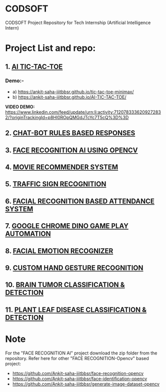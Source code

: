 # CODSOFT
CODSOFT Project Repository for Tech Internship (Artificial Intelligence Intern)
# Project List and repo:
## 1. [AI TIC-TAC-TOE](https://github.com/Ankit-saha-iiitbbsr/Codsoft_taskno2_TIC-TAC-TOE-AI)
 ### Demo:-
  - a) https://ankit-saha-iiitbbsr.github.io/tic-tac-toe-minimax/
  - b) https://ankit-saha-iiitbbsr.github.io/AI-TIC-TAC-TOE/

**VIDEO DEMO:** https://www.linkedin.com/feed/update/urn:li:activity:7120783336209272832/?originTrackingId=p8Hl0ROpQMGdJTcYc7T5cQ%3D%3D


## 2. [CHAT-BOT RULES BASED RESPONSES](https://github.com/Ankit-saha-iiitbbsr/Codsoft_taskno1_CHATBOT-WITH-RULE-BASED-RESPONSES)
## 3. [FACE RECOGNITION AI USING OPENCV](https://github.com/Ankit-saha-iiitbbsr/Codsoft_taskno5_FACE-DETECTION-RECOGNITION)
## 4. [MOVIE RECOMMENDER SYSTEM](https://github.com/Ankit-saha-iiitbbsr/Codsoft_taskno4_MOVIE-RECOMMENDER-SYSTEM)
## 5. [TRAFFIC SIGN RECOGNITION](https://github.com/Ankit-saha-iiitbbsr/traffic-sign-recognition)
## 6. [FACIAL RECOGNITION BASED ATTENDANCE SYSTEM](https://github.com/Ankit-saha-iiitbbsr/face-recognition-based-attendance-management-system)
## 7. [GOOGLE CHROME DINO GAME PLAY AUTOMATION](https://github.com/Ankit-saha-iiitbbsr/Chrome-Dino-Game-Play-Automation)
## 8. [FACIAL EMOTION RECOGNIZER](https://github.com/Ankit-saha-iiitbbsr/Facial-Emotion-recognition)
## 9. [CUSTOM HAND GESTURE RECOGNITION](https://github.com/Ankit-saha-iiitbbsr/Custom-Hand-gesture-recognition)
## 10. [BRAIN TUMOR CLASSIFICATION & DETECTION](https://github.com/Ankit-saha-iiitbbsr/Brain-tumor-classification)
## 11. [PLANT LEAF DISEASE CLASSIFICATION & DETECTION](https://github.com/Ankit-saha-iiitbbsr/Plant-leaf-disease-classification) 
 
# Note
For the "FACE RECOGNITION AI" project download the zip folder from the repository.
Refer here for other "FACE RECOGNITION-Opencv" based project:
- https://github.com/Ankit-saha-iiitbbsr/face-recognition-opencv
- https://github.com/Ankit-saha-iiitbbsr/face-identification-opencv
- https://github.com/Ankit-saha-iiitbbsr/generate-image-dataset-opencv
